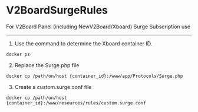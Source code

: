 # V2BoardSurgeRules
For V2Board Panel (including NewV2Board/Xboard) Surge Subscription use

---
1. Use the command to determine the Xboard container ID.
```
docker ps
```
2. Replace the Surge.php file
```
docker cp /path/on/host {container_id}:/www/app/Protocols/Surge.php
```
3. Create a custom.surge.conf file
```
docker cp /path/on/host {container_id}:/www/resources/rules/custom.surge.conf
```

